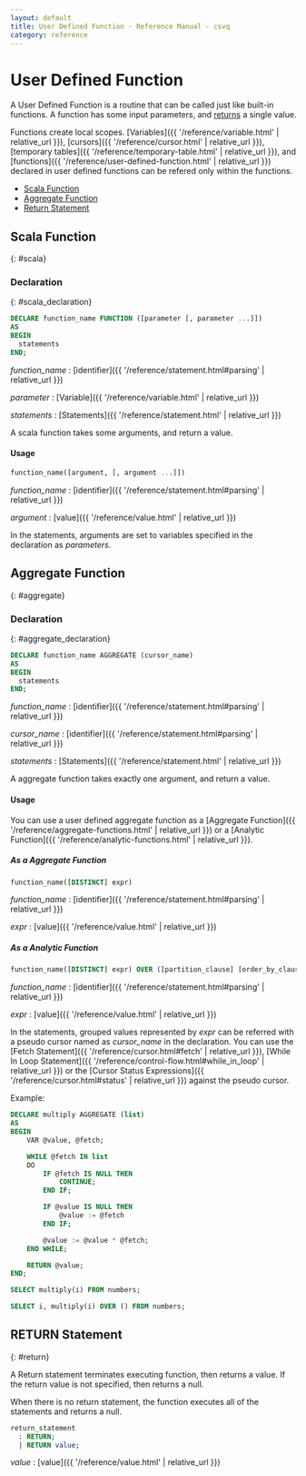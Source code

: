 ```yaml
---
layout: default
title: User Defined Function - Reference Manual - csvq
category: reference
---
```


# User Defined Function

A User Defined Function is a routine that can be called just like built-in functions.
A function has some input parameters, and [returns](#return) a single value.

Functions create local scopes.
[Variables]({{ '/reference/variable.html' | relative_url }}), [cursors]({{ '/reference/cursor.html' | relative_url }}), [temporary tables]({{ '/reference/temporary-table.html' | relative_url }}), and [functions]({{ '/reference/user-defined-function.html' | relative_url }}) declared in user defined functions can be refered only within the functions. 

* [Scala Function](#scala)
* [Aggregate Function](#aggregate)
* [Return Statement](#return)

## Scala Function
{: #scala}

### Declaration
{: #scala_declaration}

```sql
DECLARE function_name FUNCTION ([parameter [, parameter ...]])
AS
BEGIN
  statements
END;
```

_function_name_
: [identifier]({{ '/reference/statement.html#parsing' | relative_url }})

_parameter_
: [Variable]({{ '/reference/variable.html' | relative_url }})

_statements_
: [Statements]({{ '/reference/statement.html' | relative_url }})

A scala function takes some arguments, and return a value.

#### Usage

```sql
function_name([argument, [, argument ...]])
```

_function_name_
: [identifier]({{ '/reference/statement.html#parsing' | relative_url }})

_argument_
: [value]({{ '/reference/value.html' | relative_url }})

In the statements, arguments are set to variables specified in the declaration as _parameters_.


## Aggregate Function
{: #aggregate}

### Declaration
{: #aggregate_declaration}

```sql
DECLARE function_name AGGREGATE (cursor_name)
AS
BEGIN
  statements
END;
```

_function_name_
: [identifier]({{ '/reference/statement.html#parsing' | relative_url }})

_cursor_name_
: [identifier]({{ '/reference/statement.html#parsing' | relative_url }})

_statements_
: [Statements]({{ '/reference/statement.html' | relative_url }})

A aggregate function takes exactly one argument, and return a value.

#### Usage

You can use a user defined aggregate function as a [Aggregate Function]({{ '/reference/aggregate-functions.html' | relative_url }}) or a [Analytic Function]({{ '/reference/analytic-functions.html' | relative_url }}).

##### As a Aggregate Function

```sql
function_name([DISTINCT] expr)
```

_function_name_
: [identifier]({{ '/reference/statement.html#parsing' | relative_url }})

_expr_
: [value]({{ '/reference/value.html' | relative_url }})

##### As a Analytic Function

```sql
function_name([DISTINCT] expr) OVER ([partition_clause] [order_by_clause])
```

_function_name_
: [identifier]({{ '/reference/statement.html#parsing' | relative_url }})

_expr_
: [value]({{ '/reference/value.html' | relative_url }})

In the statements, grouped values represented by _expr_ can be referred with a pseudo cursor named as _cursor_name_ in the declaration.
You can use the [Fetch Statement]({{ '/reference/cursor.html#fetch' | relative_url }}), [While In Loop Statement]({{ '/reference/control-flow.html#while_in_loop' | relative_url }}) or the [Cursor Status Expressions]({{ '/reference/cursor.html#status' | relative_url }}) against the pseudo cursor. 

Example:

```sql
DECLARE multiply AGGREGATE (list)
AS
BEGIN
    VAR @value, @fetch;

    WHILE @fetch IN list
    DO
        IF @fetch IS NULL THEN
            CONTINUE;
        END IF;

        IF @value IS NULL THEN
            @value := @fetch
        END IF;

        @value := @value * @fetch;
    END WHILE;

    RETURN @value;
END;

SELECT multiply(i) FROM numbers;

SELECT i, multiply(i) OVER () FROM numbers;
```


## RETURN Statement
{: #return}

A Return statement terminates executing function, then returns a value.
If the return value is not specified, then returns a null.

When there is no return statement, the function executes all of the statements and returns a null.

```sql
return_statement
  : RETURN;
  | RETURN value;
```

_value_
: [value]({{ '/reference/value.html' | relative_url }})
